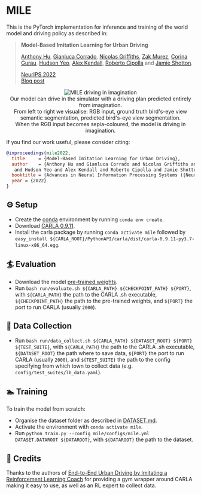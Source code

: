 # MILE
This is the PyTorch implementation for inference and training of the world model and driving policy as 
described in:

> **Model-Based Imitation Learning for Urban Driving**
>
> [Anthony Hu](https://anthonyhu.github.io/), 
[Gianluca Corrado](https://github.com/gianlucacorrado),
[Nicolas Griffiths](https://github.com/nicolasgriffiths), 
[Zak Murez](http://zak.murez.com/),
[Corina Gurau](https://github.com/cgurau),
[Hudson Yeo](https://github.com/huddyyeo), 
[Alex Kendall](https://alexgkendall.com/),
[Roberto Cipolla](https://mi.eng.cam.ac.uk/~cipolla/index.htm) and
[Jamie Shotton](https://jamie.shotton.org/). 
>
> [NeurIPS 2022](https://arxiv.org/abs/2210.07729)<br/>
> [Blog post](https://wayve.ai/blog/learning-a-world-model-and-a-driving-policy/)

<p align="center">
     <img src="https://github.com/wayveai/mile/releases/download/v1.0/mile_driving_in_imagination.gif" alt="MILE driving in imagination">
     <br/> Our model can drive in the simulator with a driving plan predicted entirely from imagination.
     <br/> From left to right we visualise: RGB input, ground truth bird's-eye view semantic segmentation,
     predicted bird's-eye view segmentation.
     <br/> When the RGB input becomes sepia-coloured, the model is driving in imagination.
     <sub><em>
    </em></sub>
</p>

If you find our work useful, please consider citing:
```bibtex
@inproceedings{mile2022,
  title     = {Model-Based Imitation Learning for Urban Driving},
  author    = {Anthony Hu and Gianluca Corrado and Nicolas Griffiths and Zak Murez and Corina Gurau
   and Hudson Yeo and Alex Kendall and Roberto Cipolla and Jamie Shotton},
  booktitle = {Advances in Neural Information Processing Systems ({NeurIPS})},
  year = {2022}
}
```

## ⚙ Setup
- Create the [conda](https://docs.conda.io/en/latest/miniconda.html) environment by running `conda env create`.
- Download [CARLA 0.9.11](https://github.com/carla-simulator/carla/releases/tag/0.9.11).
- Install the carla package by running `conda activate mile` followed by `easy_install ${CARLA_ROOT}/PythonAPI/carla/dist/carla-0.9.11-py3.7-linux-x86_64.egg`.

## 🏄 Evaluation

- Download the model [pre-trained weights](https://github.com/wayveai/mile/releases/download/v1.0/mile.ckpt).
- Run `bash run/evaluate.sh ${CARLA_PATH} ${CHECKPOINT_PATH} ${PORT}`, with 
 `${CARLA_PATH}` the path to the CARLA .sh executable,
`${CHECKPOINT_PATH}` the path to the 
pre-trained weights, and `${PORT}` the port to run CARLA (usually `2000`).

## 📖 Data Collection
- Run `bash run/data_collect.sh ${CARLA_PATH} ${DATASET_ROOT} ${PORT} ${TEST_SUITE}`, with 
 `${CARLA_PATH}` the path to the CARLA .sh executable,
`${DATASET_ROOT}` the path where to save data, `${PORT}` the port to run CARLA (usually `2000`), and `${TEST_SUITE}` the path to the config specifying from which town to collect data (e.g. `config/test_suites/lb_data.yaml`).

## 🏊 Training
To train the model from scratch:
- Organise the dataset folder as described in [DATASET.md](DATASET.md).
- Activate the environment with `conda activate mile`.
- Run `python train.py --config mile/configs/mile.yml DATASET.DATAROOT ${DATAROOT}`, with `${DATAROOT}`
the path to the dataset.

## 🙌 Credits
Thanks to the authors of [End-to-End Urban Driving by Imitating a Reinforcement Learning Coach](https://github.com/zhejz/carla-roach)
for providing a gym wrapper around CARLA making it easy to use, as well as an RL expert to collect data.
